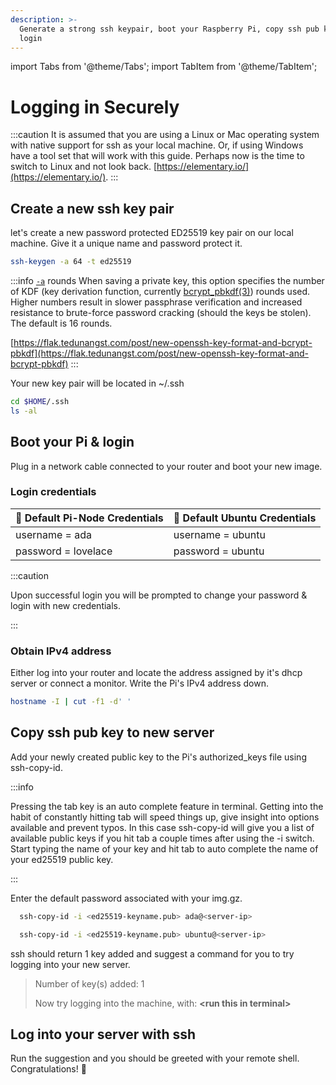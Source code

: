 ```yaml
---
description: >-
  Generate a strong ssh keypair, boot your Raspberry Pi, copy ssh pub key and
  login
---
```

import Tabs from '@theme/Tabs';
import TabItem from '@theme/TabItem';

# Logging in Securely

:::caution
It is assumed that you are using a Linux or Mac operating system with native support for ssh as your local machine. Or, if using Windows have a tool set that will work with this guide. Perhaps now is the time to switch to Linux and not look back. [https://elementary.io/](https://elementary.io/).
:::

## Create a new ssh key pair

let's create a new password protected ED25519 key pair on our local machine. Give it a unique name and password protect it.

```bash title=">_ Terminal"
ssh-keygen -a 64 -t ed25519
```

:::info
[`-a`](https://man.openbsd.org/cgi-bin/man.cgi/OpenBSD-current/man1/ssh-keygen.1#a) rounds When saving a private key, this option specifies the number of KDF \(key derivation function, currently [bcrypt\_pbkdf\(3\)](https://man.openbsd.org/bcrypt_pbkdf.3)\) rounds used. Higher numbers result in slower passphrase verification and increased resistance to brute-force password cracking \(should the keys be stolen\). The default is 16 rounds.

[https://flak.tedunangst.com/post/new-openssh-key-format-and-bcrypt-pbkdf](https://flak.tedunangst.com/post/new-openssh-key-format-and-bcrypt-pbkdf)
:::

Your new key pair will be located in ~/.ssh

```bash title=">_ Terminal"
cd $HOME/.ssh
ls -al
```

## Boot your Pi & login

Plug in a network cable connected to your router and boot your new image.

### Login credentials

| 🍓 Default Pi-Node Credentials | 🦍 Default Ubuntu Credentials |
| :--- | :--- |
| username = ada | username = ubuntu |
| password = lovelace | password = ubuntu |

:::caution

Upon successful login you will be prompted to change your password & login with new credentials.

:::

### Obtain IPv4 address

Either log into your router and locate the address assigned by it's dhcp server or connect a monitor. Write the Pi's IPv4 address down.

```bash title=">_ Terminal"
hostname -I | cut -f1 -d' '
```

## Copy ssh pub key to new server

Add your newly created public key to the Pi's authorized\_keys file using ssh-copy-id.

:::info

Pressing the tab key is an auto complete feature in terminal. Getting into the habit of constantly hitting tab will speed things up, give insight into options available and prevent typos. In this case ssh-copy-id will give you a list of available public keys if you hit tab a couple times after using the -i switch. Start typing the name of your key and hit tab to auto complete the name of your ed25519 public key.

:::

Enter the default password associated with your img.gz.
<Tabs>
  <TabItem value="Pi-Pool" label="Pi-Pool" default>

  ```bash title=">_ Terminal"
    ssh-copy-id -i <ed25519-keyname.pub> ada@<server-ip>
  ```
  </TabItem>
  <TabItem value="Ubuntu" label="Ubuntu">

  ```bash title=">_ Terminal"
    ssh-copy-id -i <ed25519-keyname.pub> ubuntu@<server-ip>
  ```
  </TabItem>
</Tabs>

ssh should return 1 key added and suggest a command for you to try logging into your new server.

> Number of key\(s\) added: 1
>
> Now try logging into the machine, with: **&lt;run this in terminal&gt;**

## Log into your server with ssh

Run the suggestion and you should be greeted with your remote shell. Congratulations! 🥳

